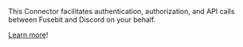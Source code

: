 This Connector facilitates authentication, authorization, and API calls between Fusebit and Discord on your behalf.

[Learn more](https://developer.fusebit.io/docs/discord)!
